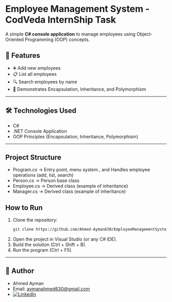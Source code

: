 # Employee Management System - CodVeda InternShip Task

A simple **C# console application** to manage employees using Object-Oriented Programming (OOP) concepts.

## 🚀 Features
- ➕ Add new employees  
- 📋 List all employees  
- 🔍 Search employees by name 
- 🧩 Demonstrates Encapsulation, Inheritance, and Polymorphism

---

## 🛠️ Technologies Used
- C#
- .NET Console Application
- OOP Principles (Encapsulation, Inheritance, Polymorphism)

---

## Project Structure
- Program.cs → Entry point, menu system , and Handles employee operations (add, list, search)
- Person.cs → Person base class
- Employee.cs → Derived class (example of inheritance)
- Manager.cs → Derived class (example of inheritance)

## How to Run
1. Clone the repository:
   ```bash
   git clone https://github.com/Ahmed-Ayman630/EmployeeManagementSystem.git
   
2. Open the project in Visual Studio (or any C# IDE).
3. Build the solution (Ctrl + Shift + B).
4. Run the program (Ctrl + F5).

---

## 👤 Author
- Ahmed Ayman
- Email: aymanahmed630@gmail.com
- [![LinkedIn](https://img.shields.io/badge/LinkedIn-Profile-blue?logo=linkedin)](https://www.linkedin.com/in/ahmed-ayman-84212b283/)

